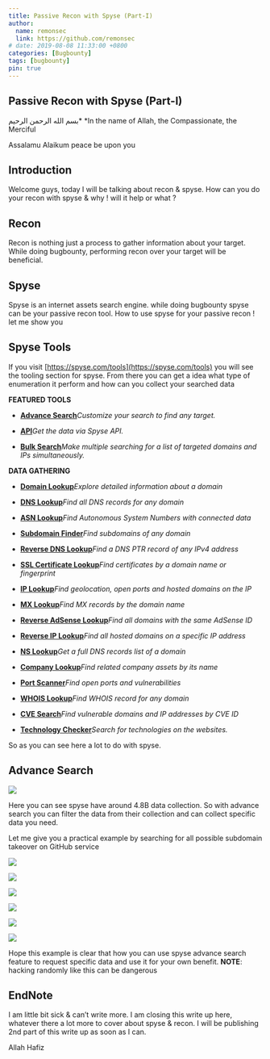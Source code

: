 ```yaml
---
title: Passive Recon with Spyse (Part-I)
author:
  name: remonsec
  link: https://github.com/remonsec
# date: 2019-08-08 11:33:00 +0800
categories: [Bugbounty]
tags: [bugbounty]
pin: true
---
```



## Passive Recon with Spyse (Part-I)

بسم الله الرحمن الرحيم*
*In the name of Allah, the Compassionate, the Merciful

Assalamu Alaikum
peace be upon you

## Introduction

Welcome guys, today I will be talking about recon & spyse. How can you do your recon with spyse & why ! will it help or what ?

## Recon

Recon is nothing just a process to gather information about your target. While doing bugbounty, performing recon over your target will be beneficial.

## Spyse

Spyse is an internet assets search engine. while doing bugbounty spyse can be your passive recon tool. How to use spyse for your passive recon ! let me show you

## Spyse Tools

If you visit [https://spyse.com/tools](https://spyse.com/tools) you will see the tooling section for spyse. From there you can get a idea what type of enumeration it perform and how can you collect your searched data

**FEATURED TOOLS**

* [**Advance Search**](https://spyse.com/advanced-search/domain)*Customize your search to find any target.*

* [**API**](https://spyse.com/api)*Get the data via Spyse API.*

* [**Bulk Search**](https://spyse.com/bulk-search)*Make multiple searching for a list of targeted domains and IPs simultaneously.*

**DATA GATHERING**

* [**Domain Lookup**](https://spyse.com/tools/domain-lookup)*Explore detailed information about a domain*

* [**DNS Lookup**](https://spyse.com/tools/dns-lookup)*Find all DNS records for any domain*

* [**ASN Lookup**](https://spyse.com/tools/asn-lookup)*Find Autonomous System Numbers with connected data*

* [**Subdomain Finder**](https://spyse.com/tools/subdomain-finder)*Find subdomains of any domain*

* [**Reverse DNS Lookup**](https://spyse.com/tools/reverse-dns-lookup)*Find a DNS PTR record of any IPv4 address*

* [**SSL Certificate Lookup**](https://spyse.com/tools/ssl-lookup)*Find certificates by a domain name or fingerprint*

* [**IP Lookup**](https://spyse.com/tools/ip-lookup)*Find geolocation, open ports and hosted domains on the IP*

* [**MX Lookup**](https://spyse.com/tools/mx-lookup)*Find MX records by the domain name*

* [**Reverse AdSense Lookup**](https://spyse.com/tools/reverse-adsense-lookup)*Find all domains with the same AdSense ID*

* [**Reverse IP Lookup**](https://spyse.com/tools/reverse-ip-lookup)*Find all hosted domains on a specific IP address*

* [**NS Lookup**](https://spyse.com/tools/ns-lookup)*Get a full DNS records list of a domain*

* [**Company Lookup**](https://spyse.com/tools/company-lookup)*Find related company assets by its name*

* [**Port Scanner**](https://spyse.com/tools/port-scanner)*Find open ports and vulnerabilities*

* [**WHOIS Lookup**](https://spyse.com/tools/whois-lookup)*Find WHOIS record for any domain*

* [**CVE Search**](https://spyse.com/tools/cve-search)*Find vulnerable domains and IP addresses by CVE ID*

* [**Technology Checker**](https://spyse.com/tools/technology-checker)*Search for technologies on the websites.*

So as you can see here a lot to do with spyse.

## Advance Search

![](https://cdn-images-1.medium.com/max/2704/1*WDn3W10nzPr2rdXk_66PeQ.png)

Here you can see spyse have around 4.8B data collection. So with advance search you can filter the data from their collection and can collect specific data you need.

Let me give you a practical example by searching for all possible subdomain takeover on GitHub service

![](https://cdn-images-1.medium.com/max/2732/1*2Y0dzDhSKeqXeWy17Jjumw.png)

![](https://cdn-images-1.medium.com/max/2730/1*75ck-2b38Ulu6jiEbfAbpw.png)

![](https://cdn-images-1.medium.com/max/2732/1*k_EjeseAFL2yPsg42sI4sA.png)

![](https://cdn-images-1.medium.com/max/2732/1*FcO9ox5FJVGC_wmt85Dd-w.png)

![](https://cdn-images-1.medium.com/max/2574/1*0JE4tPYr0VK4nx_sQyJK2w.png)

![](https://cdn-images-1.medium.com/max/2588/1*pdU3HEoALMtQjhlfbi9KwA.png)

Hope this example is clear that how you can use spyse advance search feature to request specific data and use it for your own benefit.
**NOTE**: hacking randomly like this can be dangerous

## EndNote

I am little bit sick & can’t write more. I am closing this write up here, whatever there a lot more to cover about spyse & recon. I will be publishing 2nd part of this write up as soon as I can.

Allah Hafiz

